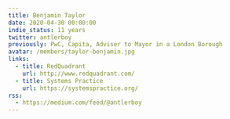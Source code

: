 ```yaml
---
title: Benjamin Taylor
date: 2020-04-30 00:00:00
indie_status: 11 years
twitter: antlerboy
previously: PwC, Capita, Adviser to Mayor in a London Borough
avatar: /members/taylor-benjamin.jpg
links:
  - title: RedQuadrant
    url: http://www.redquadrant.com/
  - title: Systems Practice
    url: https://systemspractice.org/
rss:
  - https://medium.com/feed/@antlerboy
---
```


